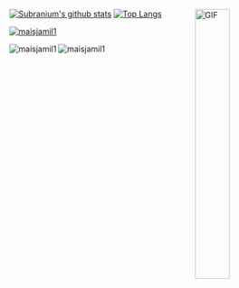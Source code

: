 [![Subranium's github stats](https://github-readme-stats.vercel.app/api?username=maisjamil1&show_icons=true&theme=default&include_all_commits=true&hide=issues&layout=compact)](https://github.com/anuraghazra/github-readme-stats)
<img align="right" width="35%" alt="GIF" src="https://c.tenor.com/Lg1oHSDcG24AAAAC/cat-shades.gif" /> 
[![Top Langs](https://github-readme-stats.vercel.app/api/top-langs/?username=maisjamil1&layout=compact&show_icons=true&theme=default)](https://github.com/anuraghazra/github-readme-stats)
<br/>
<p align="left"> <a href="https://github.com/ryo-ma/github-profile-trophy"><img src="https://github-profile-trophy.vercel.app/?username=maisjamil1" alt="maisjamil1" /></a> </p>


<p><img align="left" src="https://github-readme-streak-stats.herokuapp.com/?user=maisjamil1&" alt="maisjamil1" /></p>
<p align="left"> <img src="https://komarev.com/ghpvc/?username=maisjamil1&label=Profile%20views&color=0e75b6&style=flat" alt="maisjamil1" /> </p>
